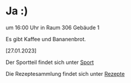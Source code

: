 
# Ja :)


um 16:00 Uhr in Raum 306 Gebäude 1

Es gibt Kaffee und Bananenbrot.



<!---![image] Ein Bild vielleicht?als -->

[27.01.2023]


Der Sportteil findet sich unter [Sport](/sport.md)

Die Rezeptesammlung findet sich unter [Rezepte](/rezepte.md)



